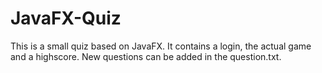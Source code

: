 # JavaFX-Quiz

This is a small quiz based on JavaFX. It contains a login, the actual game and a highscore. New questions can be added in the question.txt.
